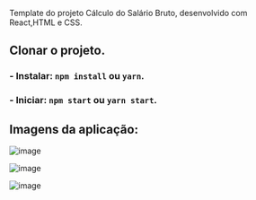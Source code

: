 

Template do projeto Cálculo do Salário Bruto, desenvolvido com React,HTML e CSS.

## Clonar o projeto.

### - Instalar: `npm install` ou `yarn`.

### - Iniciar: `npm start` ou `yarn start`.

## Imagens da aplicação:



![image](https://user-images.githubusercontent.com/90730383/154768467-10da4098-0085-4d78-8dda-bce9e1da741e.png)



![image](https://user-images.githubusercontent.com/90730383/154767858-7ca95ec5-b93f-436f-ab20-2693fdce7b93.png)



![image](https://user-images.githubusercontent.com/90730383/154768868-7f12ca9d-48f7-482d-994b-5168143658e8.png)


